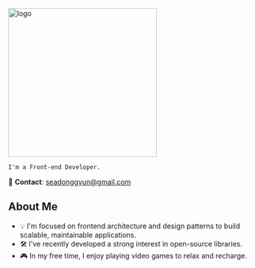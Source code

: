 
<img width="300" height="300" alt="logo" src="https://github.com/user-attachments/assets/41316b7b-b6b4-4f32-b3f6-7a5f16289f6b" />

<br/>

`I'm a Front-end Developer.`

📧 **Contact**: seadonggyun@gmail.com

## About Me

- 💡 I'm focused on frontend architecture and design patterns to build scalable, maintainable applications. <br/>
- 🛠️ I've recently developed a strong interest in open-source libraries. <br/>
- 🎮 In my free time, I enjoy playing video games to relax and recharge.
